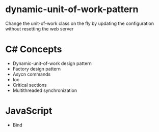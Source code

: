 # dynamic-unit-of-work-pattern
<div>
Change the unit-of-work class on the fly by updating the configuration without resetting the web server
</div>

<div>
  <h1>C# Concepts</h1>
  <ul>
    <li>Dynamic-unit-of-work design pattern</li>
    <li>Factory design pattern</li>
    <li>Asycn commands</li>
    <li>Ioc</li>
    <li>Critical sections</li>
    <li>Multithreaded synchronization</li>
  </ul>
</div>

<div>
  <h1>JavaScript</h1>
  <ul>
    <li>Bind</li>
  </ul>
</div>
